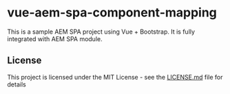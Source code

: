 # vue-aem-spa-component-mapping

This is a sample AEM SPA project using Vue + Bootstrap. It is fully integrated with AEM SPA module.


## License
This project is licensed under the MIT License - see the [LICENSE.md](LICENSE.md) file for details
